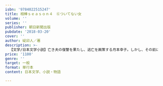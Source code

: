 ```yaml
---
isbn: '9784022515247'
title: 相棒ｓｅａｓｏｎ４　⑥ついてない女
volume: ''
series: ''
publisher: 朝日新聞出版
pubdate: '2018-03-20'
cover: ''
author: 碇卯人／著
description: >-
  【文学/日本文学小説】亡き夫の復讐を果たし、逃亡を画策する月本幸子。しかし、その前に立ちはだかったのは特命係の杉下右京だった！　美女に優しくする亀山薫を横目に、右京は幸子の服装に違和感を覚えはじめ……。右京の厳しい追及が始まる！
price: '1100'
genre: ''
target: 一般
format: 単行本
content: 日本文学、小説・物語

---
```

